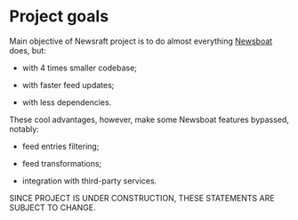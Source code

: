# Project goals

Main objective of Newsraft project is to do almost everything [Newsboat](https://newsboat.org) does, but:

* with 4 times smaller codebase;

* with faster feed updates;

* with less dependencies.

These cool advantages, however, make some Newsboat features bypassed, notably:

* feed entries filtering;

* feed transformations;

* integration with third-party services.

SINCE PROJECT IS UNDER CONSTRUCTION, THESE STATEMENTS ARE SUBJECT TO CHANGE.
